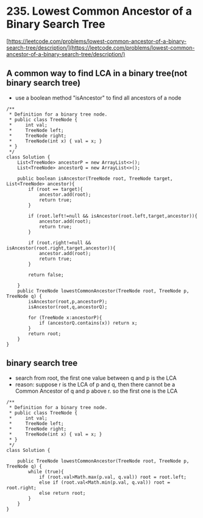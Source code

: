 # 235. Lowest Common Ancestor of a Binary Search Tree

[https://leetcode.com/problems/lowest-common-ancestor-of-a-binary-search-tree/description/](https://leetcode.com/problems/lowest-common-ancestor-of-a-binary-search-tree/description/)
## A common way to find LCA in a binary tree(not binary search tree)
* use a boolean method "isAncestor" to find all ancestors of a node
```
/**
 * Definition for a binary tree node.
 * public class TreeNode {
 *     int val;
 *     TreeNode left;
 *     TreeNode right;
 *     TreeNode(int x) { val = x; }
 * }
 */
class Solution {
    List<TreeNode> ancestorP = new ArrayList<>();
    List<TreeNode> ancestorQ = new ArrayList<>();
    
    public boolean isAncestor(TreeNode root, TreeNode target, List<TreeNode> ancestor){
        if (root == target){
            ancestor.add(root);
            return true;
        }
        
        if (root.left!=null && isAncestor(root.left,target,ancestor)){
            ancestor.add(root);
            return true;
        }
        
        if (root.right!=null && isAncestor(root.right,target,ancestor)){
            ancestor.add(root);
            return true;
        }
        
        return false;
        
    }
    public TreeNode lowestCommonAncestor(TreeNode root, TreeNode p, TreeNode q) {
        isAncestor(root,p,ancestorP);
        isAncestor(root,q,ancestorQ);
        
        for (TreeNode x:ancestorP){
            if (ancestorQ.contains(x)) return x;
        }
        return root;
    }
}
```


## binary search tree
* search from root, the first one value between q and p is the LCA
* reason: suppose r is the LCA of p and q, then there cannot be a Common Ancestor of q and p above r. so the first one is the LCA

```
/**
 * Definition for a binary tree node.
 * public class TreeNode {
 *     int val;
 *     TreeNode left;
 *     TreeNode right;
 *     TreeNode(int x) { val = x; }
 * }
 */
class Solution {

    public TreeNode lowestCommonAncestor(TreeNode root, TreeNode p, TreeNode q) {
        while (true){
            if (root.val>Math.max(p.val, q.val)) root = root.left;
            else if (root.val<Math.min(p.val, q.val)) root = root.right;
            else return root;
        }
    }
}
```
